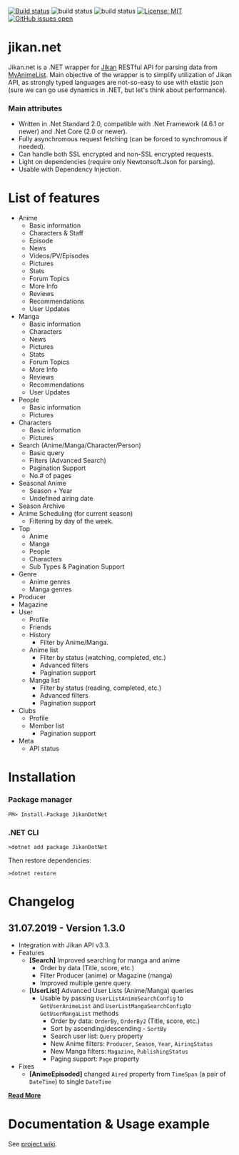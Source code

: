 [![Build status](https://dev.azure.com/bartlomiejbuchala-github/jikan.net/_apis/build/status/jikan.net-.NET%20Desktop-CI)](https://dev.azure.com/bartlomiejbuchala-github/jikan.net/_build/latest?definitionId=1) ![build status](https://travis-ci.org/Ervie/jikan.net.svg?branch=master) ![build status](https://img.shields.io/nuget/v/JikanDotNet.svg) [![License: MIT](https://img.shields.io/badge/License-MIT-blue.svg)](https://opensource.org/licenses/MIT) [![GitHub issues open](https://img.shields.io/github/issues/Ervie/jikan.net.svg?maxAge=2592000)]() 

# jikan.net

Jikan.net is a .NET wrapper for [Jikan](https://jikan.moe) RESTful API for parsing data from [MyAnimeList](https://myanimelist.com). Main objective of the wrapper is to simplify utilization of Jikan API, as strongly typed languages are not-so-easy to use with elastic json (sure we can go use dynamics in .NET, but let's think about performance).

### Main attributes

* Written in .Net Standard 2.0, compatible with .Net Framework (4.6.1 or newer) and .Net Core (2.0 or newer).
* Fully asynchromous request fetching (can be forced to synchromous if needed).
* Can handle both SSL encrypted and non-SSL encrypted requests.
* Light on dependencies (require only Newtonsoft.Json for parsing).
* Usable with Dependency Injection.

# List of features


- Anime
    - Basic information
    - Characters & Staff
    - Episode
    - News
    - Videos/PV/Episodes
    - Pictures
    - Stats
    - Forum Topics
    - More Info
    - Reviews
    - Recommendations
    - User Updates
- Manga
    - Basic information
    - Characters 
    - News
    - Pictures
    - Stats
    - Forum Topics
    - More Info
    - Reviews
    - Recommendations
    - User Updates
- People
    - Basic information
    - Pictures
- Characters
    - Basic information
    - Pictures
- Search (Anime/Manga/Character/Person)
    - Basic query
    - Filters (Advanced Search)
    - Pagination Support
    - No.# of pages
- Seasonal Anime 
    - Season + Year
    - Undefined airing date
- Season Archive
- Anime Scheduling (for current season)
    - Filtering by day of the week.
- Top
    - Anime
    - Manga
    - People
    - Characters
    - Sub Types & Pagination Support
- Genre
    - Anime genres
    - Manga genres
- Producer
- Magazine
- User
    - Profile
    - Friends
    - History
        - Filter by Anime/Manga.
    - Anime list
        - Filter by status (watching, completed, etc.)
        - Advanced filters
        - Pagination support
    - Manga list
        - Filter by status (reading, completed, etc.)
        - Advanced filters
        - Pagination support
- Clubs
    - Profile
    - Member list
        - Pagination support
- Meta
    - API status
# Installation

### Package manager

```
PM> Install-Package JikanDotNet
```

### .NET CLI

```
>dotnet add package JikanDotNet
```

Then restore dependencies:
```
>dotnet restore
```

# Changelog

## 31.07.2019 - Version 1.3.0

- Integration with Jikan API v3.3.
- Features
    - <b>[Search]</b> Improved searching for manga and anime
        - Order by data (Title, score, etc.)
        - Filter Producer (anime) or Magazine (manga)
        - Improved multiple genre query.
    - <b>[UserList]</b> Advanced User Lists (Anime/Manga) queries
        - Usable by passing `UserListAnimeSearchConfig` to `GetUserAnimeList` and `UserListMangaSearchConfig`to `GetUserMangaList` methods
            - Order by data: `OrderBy`, `OrderBy2` (Title, score, etc.)
            - Sort by ascending/descending - `SortBy`
            - Search user list: `Query` property
            - New Anime filters: `Producer`, `Season`, `Year`, `AiringStatus`
            - New Manga filters: `Magazine`, `PublishingStatus`
            - Paging support: `Page` property
- Fixes
    - <b>[AnimeEpisoded]</b> changed `Aired` property from `TimeSpan` (a pair of `DateTime`) to single `DateTime`
        

**[Read More](https://github.com/Ervie/jikan.net/blob/master/Changelog.md)**

# Documentation &  Usage example

See [project wiki](https://github.com/Ervie/jikan.net/wiki#usage-example).
